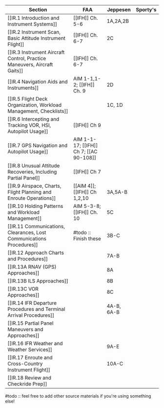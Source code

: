    | Section                                                                  | FAA                                     | Jeppesen   | Sporty's |
   | ------------------------------------------------------------------------ | --------------------------------------- | ---------- | -------- |
   | [[IR.1 Introduction and Instrument Systems]]                             | [[IFH]] Ch. 5-6                         | 1A,2A,2B   |          |
   | [[IR.2 Instrument Scan, Basic Attitude Instrument Flight]]               | [[IFH]] Ch. 6-7                         | 2C         |          |
   | [[IR.3 Instrument Aircraft Control, Practice Maneuvers, Aircraft Gaits]] | [[IFH]] Ch. 6-7                         |            |          |
   | [[IR.4 Navigation Aids and Instruments]]                                 | AIM 1-1,1-2; [[IFH]] Ch. 9              | 2D         |          |
   | [[IR.5 Flight Deck Organization, Workload Management, Checklists]]       |                                         | 1C, 1D     |          |
   | [[IR.6 Intercepting and Tracking VOR, HSI, Autopilot Usage]]             | [[IFH]] Ch 9                            |            |          |
   | [[IR.7 GPS Navigation and Autopilot Usage]]                              | AIM 1-1-17; [[IFH]] Ch 7; [[AC 90-108]] |            |          | 
   | [[IR.8 Unusual Attitude Recoveries, Including Partial Panel]]            | [[IFH]] Ch 7                            |            |          |
   | [[IR.9 Airspace, Charts, Flight Planning and Enroute Operations]]        | [[AIM 4]]; [[IFH]] Ch 1,2,10            | 3A,5A-B         |          |
   | [[IR.10 Holding Patterns and Workload Management]]                       | AIM 5-3-8; [[IFH]] Ch. 10               | 5C       |          |
   | [[IR.11 Communications, Clearances, Lost Communications Procedures]]     | #todo :: Finish these                   |   3B-C         |          |
   | [[IR.12 Approach Charts and Procedures]]                                 |                                         | 7A-B       |          |
   | [[IR.13A RNAV (GPS) Approaches]]                                         |                                         | 8A         |          |
   | [[IR.13B ILS Approaches]]                                                |                                         | 8B         |          |
   | [[IR.13C VOR Approaches]]                                                |                                         | 8C         |          |
   | [[IR.14 IFR Departure Procedures and Terminal Arrival Procedures]]       |                                         | 4A-B, 6A-B |          |
   | [[IR.15 Partial Panel Maneuvers and Approaches]]                         |                                         |            |          |
   | [[IR.16 IFR Weather and Weather Services]]                               |                                         | 9A-E       |          |
   | [[IR.17 Enroute and Cross-Country Instrument Flight]]                    |                                         | 10A-C      |          |
   | [[IR.18 Review and Checkride Prep]]                                      |                                         |            |          |

#todo :: feel free to add other source materials if you're using something else!